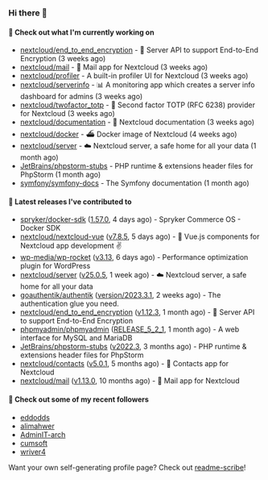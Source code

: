 ### Hi there 👋

#### 👷 Check out what I'm currently working on

- [nextcloud/end_to_end_encryption](https://github.com/nextcloud/end_to_end_encryption) - :closed_lock_with_key: Server API to support End-to-End Encryption (3 weeks ago)
- [nextcloud/mail](https://github.com/nextcloud/mail) - 💌 Mail app for Nextcloud (3 weeks ago)
- [nextcloud/profiler](https://github.com/nextcloud/profiler) - A built-in profiler UI for Nextcloud (3 weeks ago)
- [nextcloud/serverinfo](https://github.com/nextcloud/serverinfo) - 📊 A monitoring app which creates a server info dashboard for admins (3 weeks ago)
- [nextcloud/twofactor_totp](https://github.com/nextcloud/twofactor_totp) - 🔑 Second factor TOTP (RFC 6238) provider for Nextcloud (3 weeks ago)
- [nextcloud/documentation](https://github.com/nextcloud/documentation) - 📘 Nextcloud documentation (3 weeks ago)
- [nextcloud/docker](https://github.com/nextcloud/docker) - ⛴ Docker image of Nextcloud (4 weeks ago)
- [nextcloud/server](https://github.com/nextcloud/server) - ☁️ Nextcloud server, a safe home for all your data (1 month ago)
- [JetBrains/phpstorm-stubs](https://github.com/JetBrains/phpstorm-stubs) - PHP runtime &amp; extensions header files for PhpStorm (1 month ago)
- [symfony/symfony-docs](https://github.com/symfony/symfony-docs) - The Symfony documentation (1 month ago)

#### 🔭 Latest releases I've contributed to

- [spryker/docker-sdk](https://github.com/spryker/docker-sdk) ([1.57.0](https://github.com/spryker/docker-sdk/releases/tag/1.57.0), 4 days ago) - Spryker Commerce OS - Docker SDK
- [nextcloud/nextcloud-vue](https://github.com/nextcloud/nextcloud-vue) ([v7.8.5](https://github.com/nextcloud/nextcloud-vue/releases/tag/v7.8.5), 5 days ago) - 🍱 Vue.js components for Nextcloud app development  ✌
- [wp-media/wp-rocket](https://github.com/wp-media/wp-rocket) ([v3.13](https://github.com/wp-media/wp-rocket/releases/tag/v3.13), 6 days ago) - Performance optimization plugin for WordPress
- [nextcloud/server](https://github.com/nextcloud/server) ([v25.0.5](https://github.com/nextcloud/server/releases/tag/v25.0.5), 1 week ago) - ☁️ Nextcloud server, a safe home for all your data
- [goauthentik/authentik](https://github.com/goauthentik/authentik) ([version/2023.3.1](https://github.com/goauthentik/authentik/releases/tag/version/2023.3.1), 2 weeks ago) - The authentication glue you need.
- [nextcloud/end_to_end_encryption](https://github.com/nextcloud/end_to_end_encryption) ([v1.12.3](https://github.com/nextcloud/end_to_end_encryption/releases/tag/v1.12.3), 1 month ago) - :closed_lock_with_key: Server API to support End-to-End Encryption
- [phpmyadmin/phpmyadmin](https://github.com/phpmyadmin/phpmyadmin) ([RELEASE_5_2_1](https://github.com/phpmyadmin/phpmyadmin/releases/tag/RELEASE_5_2_1), 1 month ago) - A web interface for MySQL and MariaDB
- [JetBrains/phpstorm-stubs](https://github.com/JetBrains/phpstorm-stubs) ([v2022.3](https://github.com/JetBrains/phpstorm-stubs/releases/tag/v2022.3), 3 months ago) - PHP runtime &amp; extensions header files for PhpStorm
- [nextcloud/contacts](https://github.com/nextcloud/contacts) ([v5.0.1](https://github.com/nextcloud/contacts/releases/tag/v5.0.1), 5 months ago) - 📇 Contacts app for Nextcloud
- [nextcloud/mail](https://github.com/nextcloud/mail) ([v1.13.0](https://github.com/nextcloud/mail/releases/tag/v1.13.0), 10 months ago) - 💌 Mail app for Nextcloud

#### 👯 Check out some of my recent followers

- [eddodds](https://github.com/eddodds)
- [alimahwer](https://github.com/alimahwer)
- [AdminIT-arch](https://github.com/AdminIT-arch)
- [cumsoft](https://github.com/cumsoft)
- [wriver4](https://github.com/wriver4)

Want your own self-generating profile page? Check out [readme-scribe](https://github.com/muesli/readme-scribe)!
